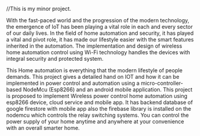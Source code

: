 //This is my minor project.

With the fast-paced world and the progression of the modern technology, the emergence of IoT has been playing a vital role in each and every sector of our daily lives. In the field of home automation and security, it has played a vital and pivot role, it has made our lifestyle easier with the smart features inherited in the automation. The implementation and design of wireless home automation control using Wi-Fi technology handles the devices with integral security and protected system. 

This Home automation is everything that the modern lifestyle of people demands. This project gives a detailed hand on IOT and how it can be implemented in power control and automation using a micro-controller-based NodeMcu (Esp8266) and an android mobile application. This project is proposed to implement Wireless power control home automation using esp8266 device, cloud service and mobile app. It has backend database of google firestore with mobile app also the firebase library is installed on the nodemcu which controls the relay switching systems. You can control the power supply of your home anytime and anywhere at your convenience with an overall smarter home.
